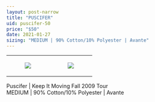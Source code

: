 ```yaml
---
layout: post-narrow
title: "PUSCIFER"
uid: puscifer-50
price: "$50"
date: 2021-01-27
sizing: "MEDIUM | 90% Cotton/10% Polyester | Avante"
---
```




<table style="width:100%;"><tr><td style="vertical-align:top;">
      <figure class="tmblr-full" data-orig-height="2048" data-orig-width="1365" data-orig-src="https://concertshirts.netlify.app/shirts/0097/0097-01.jpg"><img src="https://64.media.tumblr.com/6df456c9defb017a082de14bc007bbff/7a7f0bc873e7e900-d6/s540x810/770c7542a00a32e71bc6eaecf8d3aba5df84cb82.jpg" data-orig-height="2048" data-orig-width="1365" data-orig-src="https://concertshirts.netlify.app/shirts/0097/0097-01.jpg"/></figure></td>
    <td style="vertical-align:top;">
      <figure class="tmblr-full" data-orig-height="2048" data-orig-width="1365" data-orig-src="https://concertshirts.netlify.app/shirts/0097/0097-02.jpg"><img src="https://64.media.tumblr.com/01767b35fb8082cfdb9ac32065c12357/7a7f0bc873e7e900-b3/s540x810/6c66478f5b540354e15f5cd7acf7021f5e67f512.jpg" data-orig-height="2048" data-orig-width="1365" data-orig-src="https://concertshirts.netlify.app/shirts/0097/0097-02.jpg"/></figure></td>
  </tr></table><p>
  Puscifer | Keep It Moving Fall 2009 Tour<br/>MEDIUM | 90% Cotton/10% Polyester | Avante
</p>
